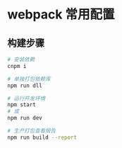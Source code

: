 # webpack 常用配置

## 构建步骤

``` bash
# 安装依赖
cnpm i 

# 单独打包依赖库
npm run dll

# 运行开发环境
npm start
# 或
npm run dev

# 生产打包查看报告
npm run build --report
```
